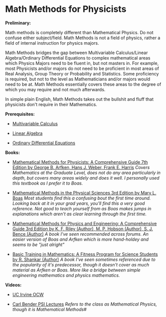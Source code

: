  # Math Methods for Physicists
 
 **Preliminary:**

Math methods is completely different than Mathematical Physics. Do not confuse either subject/field. Math Methods is not a field of physics, rather a field of internal instruction for physics majors.

Math Methods bridges the gap between Multivariable Calculus/Linear Algebra/Ordinary Differential Equations to complex mathematical areas which Physics Majors need to be fluent in, but not masters in. For example, most Physicists and/or majors do not need to be proficient in most areas of Real Analysis, Group Theory or Probability and Statistics. Some proficiency is required, but not to the level as Mathematicians and/or majors would need to be at. Math Methods essentially covers these areas to the degree of which you may require and not much afterwards.

In simple plain English, Math Methods takes out the bullshit and fluff that physicists don't require in their Mathematics.

**Prerequisites:**

* [Multivariable Calculus](https://old.reddit.com/r/bibliographies/comments/ak9let/multivariable_calculus/)

* [Linear Algebra](https://old.reddit.com/r/bibliographies/comments/akgoky/linear_algebra/)

* [Ordinary Differential Equations](https://old.reddit.com/r/bibliographies/comments/akgt8r/differential_equations/)

**Books:**

* [Mathematical Methods for Physicists: A Comprehensive Guide 7th Edition by George B. Arfken, Hans J. Weber, Frank E. Harris](https://www.amazon.com/Mathematical-Methods-Physicists-Comprehensive-Guide/dp/0123846544) *Covers Mathematics at the Graduate Level, does not do any area particularly in depth, but covers many areas widely and does it well. I personally used this textbook as I prefer it to Boas.*

* [Mathematical Methods in the Physical Sciences 3rd Edition by Mary L. Boas](https://www.amazon.com/Mathematical-Methods-Physical-Sciences-Mary/dp/0471198269) *Most students find this a confusing bout the first time around. Looking back at it in your grad years, you'll find this a very good reference. Not good to teach yourself from as Boas makes jumps in explanations which aren't as clear learning through the first time.*

* [Mathematical Methods for Physics and Engineering: A Comprehensive Guide 3rd Edition by K. F. Riley (Author), M. P. Hobson (Author), S. J. Bence (Author)](https://archive.org/details/MathematicalMethodsForPhysicsAndEngineering/page/n4/mode/2up) *A book I've seen recommended across forums. An easier version of Boas and Arfken which is more hand-holdey and seems to be "just alright"*

* [Basic Training in Mathematics: A Fitness Program for Science Students by R. Shankar (Author)](https://www.amazon.com/Basic-Training-Mathematics-Fitness-Students/dp/0306450364) *A book I've seen sometimes referenced due to the popularity of it's predecessor, though it doesn't cover as much material as Arfken or Boas. More like a bridge between simple engineering mathematics and physics mathematics.*


**Videos:**

* [UC Irvine OCW](https://www.youtube.com/watch?v=wJGR5Y-Qqac&list=PLqOZ6FD_RQ7nHzkddoGu8Qov2rLweTPyk)

* [Carl Bender PSI Lectures](https://www.youtube.com/watch?v=LYNOGk3ZjFM&list=PL_LAJKOptm3ZWZHVNr8FmMzsWgb989ltu) *Refers to the class as Mathematical Physics, though it is Mathematical Methods*#

